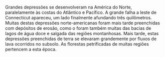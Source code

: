 ﻿Grandes depressões se desenvolveram na América do Norte, paralelamente às costas do Atlântico e Pacífico. A grande falha a leste de Connecticut apareceu, um lado finalmente afundando três quilômetros. Muitas destas depressões norte-americanas foram mais tarde preenchidas com depósitos de erosão, como o foram também muitas das bacias de lagos de água doce e salgada das regiões montanhosas. Mais tarde, estas depressões preenchidas de terra se elevaram grandemente por fluxos de lava ocorridos no subsolo. As florestas petrificadas de muitas regiões pertencem a esta época.